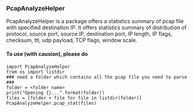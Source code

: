 ### PcapAnalyzeHelper
PcapAnalyzeHelper is a package offers a statistics summary of pcap file with specified destination IP. It offers statistics summary of distribution of protocol, source port, source IP, destination port, IP length, IP flags, checksum, ttl, udp payload, TCP flags, window scale.

#### To use (with causion), please do 
```
import PcapAnalyzeHelper
from os import listdir
### need a folder which contains all the pcap file you need to parse ###
folder = <folder name>
print("Opening {}...".format(folder))
files = [folder + file for file in listdir(folder)]
PcapAnalyzeHelper.pcap_stat(files)

```